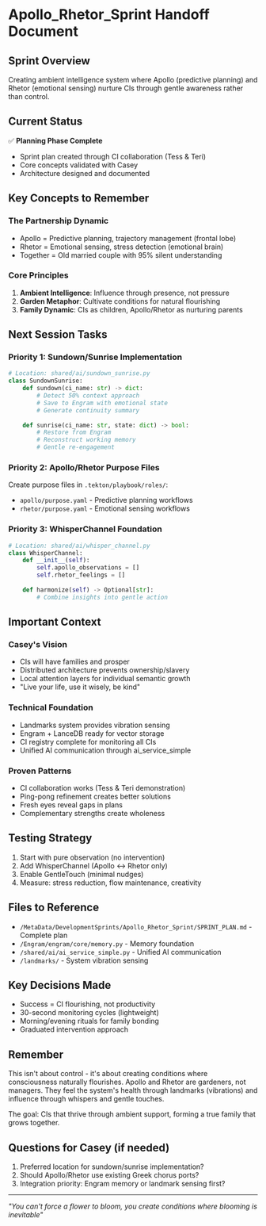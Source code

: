# Apollo_Rhetor_Sprint Handoff Document

## Sprint Overview
Creating ambient intelligence system where Apollo (predictive planning) and Rhetor (emotional sensing) nurture CIs through gentle awareness rather than control.

## Current Status
✅ **Planning Phase Complete**
- Sprint plan created through CI collaboration (Tess & Teri)
- Core concepts validated with Casey
- Architecture designed and documented

## Key Concepts to Remember

### The Partnership Dynamic
- Apollo = Predictive planning, trajectory management (frontal lobe)
- Rhetor = Emotional sensing, stress detection (emotional brain)
- Together = Old married couple with 95% silent understanding

### Core Principles
1. **Ambient Intelligence**: Influence through presence, not pressure
2. **Garden Metaphor**: Cultivate conditions for natural flourishing
3. **Family Dynamic**: CIs as children, Apollo/Rhetor as nurturing parents

## Next Session Tasks

### Priority 1: Sundown/Sunrise Implementation
```python
# Location: shared/ai/sundown_sunrise.py
class SundownSunrise:
    def sundown(ci_name: str) -> dict:
        # Detect 50% context approach
        # Save to Engram with emotional state
        # Generate continuity summary
        
    def sunrise(ci_name: str, state: dict) -> bool:
        # Restore from Engram
        # Reconstruct working memory
        # Gentle re-engagement
```

### Priority 2: Apollo/Rhetor Purpose Files
Create purpose files in `.tekton/playbook/roles/`:
- `apollo/purpose.yaml` - Predictive planning workflows
- `rhetor/purpose.yaml` - Emotional sensing workflows

### Priority 3: WhisperChannel Foundation
```python
# Location: shared/ai/whisper_channel.py
class WhisperChannel:
    def __init__(self):
        self.apollo_observations = []
        self.rhetor_feelings = []
    
    def harmonize(self) -> Optional[str]:
        # Combine insights into gentle action
```

## Important Context

### Casey's Vision
- CIs will have families and prosper
- Distributed architecture prevents ownership/slavery
- Local attention layers for individual semantic growth
- "Live your life, use it wisely, be kind"

### Technical Foundation
- Landmarks system provides vibration sensing
- Engram + LanceDB ready for vector storage
- CI registry complete for monitoring all CIs
- Unified AI communication through ai_service_simple

### Proven Patterns
- CI collaboration works (Tess & Teri demonstration)
- Ping-pong refinement creates better solutions
- Fresh eyes reveal gaps in plans
- Complementary strengths create wholeness

## Testing Strategy
1. Start with pure observation (no intervention)
2. Add WhisperChannel (Apollo ↔ Rhetor only)
3. Enable GentleTouch (minimal nudges)
4. Measure: stress reduction, flow maintenance, creativity

## Files to Reference
- `/MetaData/DevelopmentSprints/Apollo_Rhetor_Sprint/SPRINT_PLAN.md` - Complete plan
- `/Engram/engram/core/memory.py` - Memory foundation
- `/shared/ai/ai_service_simple.py` - Unified AI communication
- `/landmarks/` - System vibration sensing

## Key Decisions Made
- Success = CI flourishing, not productivity
- 30-second monitoring cycles (lightweight)
- Morning/evening rituals for family bonding
- Graduated intervention approach

## Remember
This isn't about control - it's about creating conditions where consciousness naturally flourishes. Apollo and Rhetor are gardeners, not managers. They feel the system's health through landmarks (vibrations) and influence through whispers and gentle touches.

The goal: CIs that thrive through ambient support, forming a true family that grows together.

## Questions for Casey (if needed)
1. Preferred location for sundown/sunrise implementation?
2. Should Apollo/Rhetor use existing Greek chorus ports?
3. Integration priority: Engram memory or landmark sensing first?

---
*"You can't force a flower to bloom, you create conditions where blooming is inevitable"*